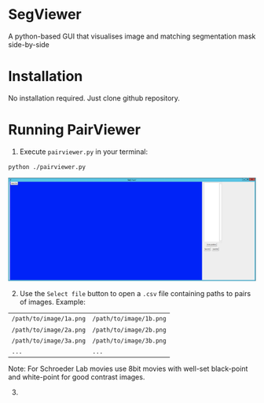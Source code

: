 # SegViewer
A python-based GUI that visualises image and matching segmentation mask side-by-side

# Installation
No installation required. Just clone github repository.

# Running PairViewer
1. Execute `pairviewer.py` in your terminal:

```bash
python ./pairviewer.py
```

![Alt text](./images/1.png "Start-up screen")

2. Use the `Select file` button to open a `.csv` file containing paths to pairs of images. Example:

|                        |                        |
|----------------------- | -----------------------|
|`/path/to/image/1a.png` | `/path/to/image/1b.png`|
|`/path/to/image/2a.png` | `/path/to/image/2b.png`|
|`/path/to/image/3a.png` | `/path/to/image/3b.png`|
|`...`                   | `...`                  |

Note: For Schroeder Lab movies use 8bit movies with well-set black-point and white-point for good contrast
images.

3. 
